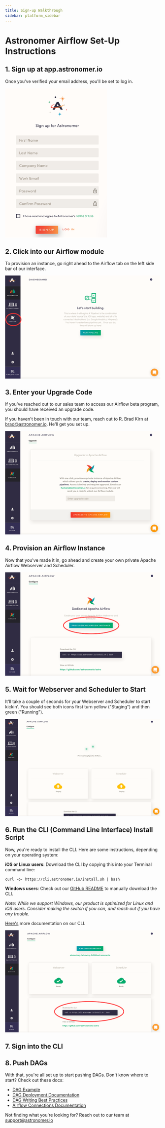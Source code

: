 ```yaml
---
title: Sign-up Walkthrough
sidebar: platform_sidebar
---
```


# Astronomer Airflow Set-Up Instructions

## 1. Sign up at app.astronomer.io 

Once you've verified your email address, you'll be set to log in. 

![airflow-signup1](../../../images/airflow-signup1.png)


## 2. Click into our Airflow module

To provision an instance, go right ahead to the Airflow tab on the left side bar of our interface.

![airflow-signup2.1](../../../images/airflow-signup2.1.png) 

## 3. Enter your Upgrade Code

If you've reached out to our sales team to access our Airflow beta program, you should have received an upgrade code.

If you haven't been in touch with our team, reach out to R. Brad Kirn at brad@astronomer.io. He'll get you set up. 

![airflow-signup3.1](../../../images/airflow-signup3.1.png)


## 4. Provision an Airflow Instance

Now that you've made it in, go ahead and create your own private Apache Airflow Webserver and Scheduler.

![airflow-signup4.1](../../../images/airflow-signup4.1.png)

## 5. Wait for Webserver and Scheduler to Start

It'll take a couple of seconds for your Webserver and Scheduler to start kickin'. You should see both icons first turn yellow ("Staging") and then green ("Running").

![airflow-signup5.2](../../../images/airflow-signup5.2.png)

## 6. Run the CLI (Command Line Interface) Install Script

Now, you're ready to install the CLI. Here are some instructions, depending on your operating system:

**iOS or Linux users**: Download the CLI by copying this into your Terminal command line: 

```
curl -o- https://cli.astronomer.io/install.sh | bash
```

**Windows users**: Check out our [GitHub README](https://github.com/astronomerio/astro) to manually download the CLI. 

*Note: While we support Windows, our product is optimized for Linux and iOS users. Consider making the switch if you can, and reach out if you have any trouble.*

[Here's](https://docs.astronomer.io/v2/apache_airflow/cli.html) more documentation on our CLI. 

![airflow-signup6.1](../../../images/airflow-signup6.1.png)

## 7. Sign into the CLI 

## 8. Push DAGs

With that, you're all set up to start pushing DAGs. Don't know where to start? Check out these docs: 

- [DAG Example](https://docs.astronomer.io/v2/apache_airflow/tutorial/sample-dag.html)
- [DAG Deployment Documentation](https://docs.astronomer.io/v2/apache_airflow/tutorial/dag-deployment.html)
- [DAG Writing Best Practices](https://docs.astronomer.io/v2/apache_airflow/tutorial/best-practices.html)
- [Airflow Connections Documentation](https://docs.astronomer.io/v2/apache_airflow/tutorial/connections.html)

Not finding what you're looking for? Reach out to our team at support@astronomer.io






















